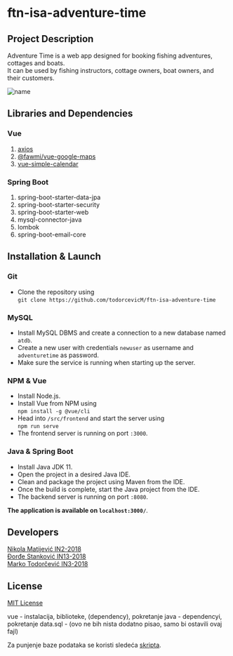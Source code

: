 # ftn-isa-adventure-time

## Project Description

Adventure Time is a web app designed for booking fishing adventures, cottages and boats.\
It can be used by fishing instructors, cottage owners, boat owners, and their customers.

![name](https://i.imgur.com/Ng4RZ0d.png)

## Libraries and Dependencies

### Vue

1. [axios](https://www.npmjs.com/package/axios)
2. [@fawmi/vue-google-maps](https://www.npmjs.com/package/@fawmi/vue-google-maps) 
3. [vue-simple-calendar](https://www.npmjs.com/package/vue-simple-calendar)

### Spring Boot

1. spring-boot-starter-data-jpa
2. spring-boot-starter-security
3. spring-boot-starter-web
4. mysql-connector-java
5. lombok
6. spring-boot-email-core

## Installation & Launch

### Git

* Clone the repository using\
`git clone https://github.com/todorcevicM/ftn-isa-adventure-time`

### MySQL

* Install MySQL DBMS and create a connection to a new database named `atdb`.
* Create a new user with credentials `newuser` as username and `adventuretime` as password.
* Make sure the service is running when starting up the server.

### NPM & Vue

* Install Node.js.
* Install Vue from NPM using \
`npm install -g @vue/cli`
* Head into `/src/frontend` and start the server using\
`npm run serve`
* The frontend server is running on port `:3000`.

### Java & Spring Boot

* Install Java JDK 11.
* Open the project in a desired Java IDE.
* Clean and package the project using Maven from the IDE.
* Once the build is complete, start the Java project from the IDE.
* The backend server is running on port `:8080`.

**The application is available on `localhost:3000/`**.

## Developers

[Nikola Matijević IN2-2018](https://github.com/Nikola102)\
[Đorđe Stanković IN13-2018](https://github.com/stankovictab)\
[Marko Todorčević IN3-2018](https://github.com/todorcevicM)

## License

[MIT License](/LICENSE)

vue - instalacija, biblioteke, (dependency), pokretanje
java - dependencyi, pokretanje
data.sql - (ovo ne bih nista dodatno pisao, samo bi ostavili ovaj fajl)

Za punjenje baze podataka se koristi sledeća [skripta](https://github.com/todorcevicM/ftn-isa-adventure-time/blob/main/src/main/resources/data.sql).